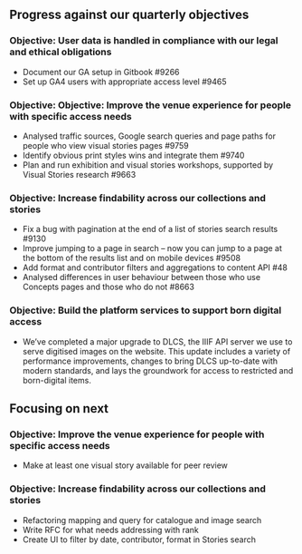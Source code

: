 ## Progress against our quarterly objectives

### Objective: User data is handled in compliance with our legal and ethical obligations
- Document our GA setup in Gitbook #9266
- Set up GA4 users with appropriate access level #9465

### Objective: Objective: Improve the venue experience for people with specific access needs
-	Analysed traffic sources, Google search queries and page paths for people who view visual stories pages #9759
-	Identify obvious print styles wins and integrate them #9740
-	Plan and run exhibition and visual stories workshops, supported by Visual Stories research #9663

### Objective: Increase findability across our collections and stories
- Fix a bug with pagination at the end of a list of stories search results #9130
-	Improve jumping to a page in search – now you can jump to a page at the bottom of the results list and on mobile devices #9508
-	Add format and contributor filters and aggregations to content API #48
-	Analysed differences in user behaviour between those who use Concepts pages and those who do not #8663

### Objective: Build the platform services to support born digital access
-	We’ve completed a major upgrade to DLCS, the IIIF API server we use to serve digitised images on the website. This update includes a variety of performance improvements, changes to bring DLCS up-to-date with modern standards, and lays the groundwork for access to restricted and born-digital items.


## Focusing on next

### Objective: Improve the venue experience for people with specific access needs
- Make at least one visual story available for peer review

### Objective: Increase findability across our collections and stories
- Refactoring mapping and query for catalogue and image search
- Write RFC for what needs addressing with rank
- Create UI to filter by date, contributor, format in Stories search
